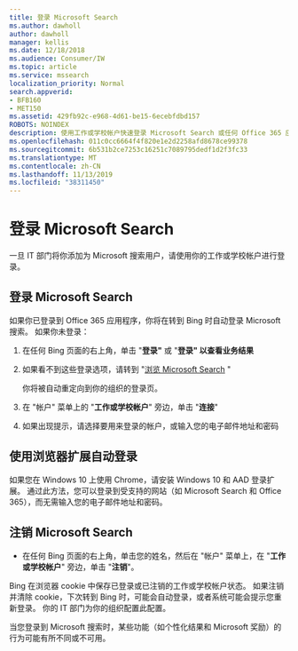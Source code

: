 ```yaml
---
title: 登录 Microsoft Search
ms.author: dawholl
author: dawholl
manager: kellis
ms.date: 12/18/2018
ms.audience: Consumer/IW
ms.topic: article
ms.service: mssearch
localization_priority: Normal
search.appverid:
- BFB160
- MET150
ms.assetid: 429fb92c-e968-4d61-be15-6ecebfdbd157
ROBOTS: NOINDEX
description: 使用工作或学校帐户快速登录 Microsoft Search 或任何 Office 365 应用
ms.openlocfilehash: 011c0cc6664f4f820e1e2d2258afd8678ce99378
ms.sourcegitcommit: 6b531b2ce7253c16251c7089795dedf1d2f3fc33
ms.translationtype: MT
ms.contentlocale: zh-CN
ms.lasthandoff: 11/13/2019
ms.locfileid: "38311450"
---
```

# <a name="sign-in-to-microsoft-search"></a>登录 Microsoft Search

一旦 IT 部门将你添加为 Microsoft 搜索用户，请使用你的工作或学校帐户进行登录。
  
## <a name="sign-in-to-microsoft-search"></a>登录 Microsoft Search

如果你已登录到 Office 365 应用程序，你将在转到 Bing 时自动登录 Microsoft 搜索。 如果你未登录：
  
1. 在任何 Bing 页面的右上角，单击 "**登录"** 或 "**登录" 以查看业务结果**
    
2. 如果看不到这些登录选项，请转到 "[浏览 Microsoft Search](https://www.bing.com/business/explore) "
    
    你将被自动重定向到你的组织的登录页。
    
3. 在 "帐户" 菜单上的 "**工作或学校帐户**" 旁边，单击 "**连接**"
    
4. 如果出现提示，请选择要用来登录的帐户，或输入您的电子邮件地址和密码
    
## <a name="use-a-browser-extension-to-sign-in-automatically"></a>使用浏览器扩展自动登录

如果您在 Windows 10 上使用 Chrome，请安装 Windows 10 和 AAD 登录扩展。 通过此方法，您可以登录到受支持的网站（如 Microsoft Search 和 Office 365），而无需输入您的电子邮件地址和密码。
  
## <a name="sign-out-of-microsoft-search"></a>注销 Microsoft Search

- 在任何 Bing 页面的右上角，单击您的姓名，然后在 "帐户" 菜单上，在 "**工作或学校帐户**" 旁边，单击 "**注销**"。
    
Bing 在浏览器 cookie 中保存已登录或已注销的工作或学校帐户状态。 如果注销并清除 cookie，下次转到 Bing 时，可能会自动登录，或者系统可能会提示您重新登录。 你的 IT 部门为你的组织配置此配置。
  
当您登录到 Microsoft 搜索时，某些功能（如个性化结果和 Microsoft 奖励）的行为可能有所不同或不可用。

  

